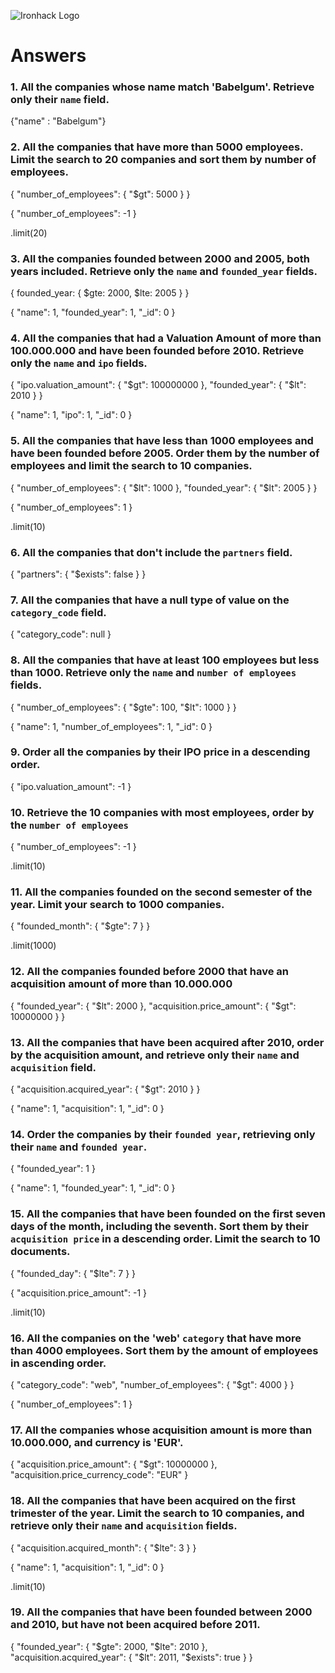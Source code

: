 ![Ironhack Logo](https://i.imgur.com/1QgrNNw.png)

# Answers

### 1. All the companies whose name match 'Babelgum'. Retrieve only their `name` field.

{"name" : "Babelgum"}

### 2. All the companies that have more than 5000 employees. Limit the search to 20 companies and sort them by **number of employees**.

{ "number_of_employees": { "$gt": 5000 } }

{ "number_of_employees": -1 }

.limit(20)

### 3. All the companies founded between 2000 and 2005, both years included. Retrieve only the `name` and `founded_year` fields.

{ founded_year: { $gte: 2000, $lte: 2005 } }

{ "name": 1, "founded_year": 1, "_id": 0 }


### 4. All the companies that had a Valuation Amount of more than 100.000.000 and have been founded before 2010. Retrieve only the `name` and `ipo` fields.

{ "ipo.valuation_amount": { "$gt": 100000000 }, "founded_year": { "$lt": 2010 } }

{ "name": 1, "ipo": 1, "_id": 0 }


### 5. All the companies that have less than 1000 employees and have been founded before 2005. Order them by the number of employees and limit the search to 10 companies.

{ "number_of_employees": { "$lt": 1000 }, "founded_year": { "$lt": 2005 } }

{ "number_of_employees": 1 }

.limit(10)

### 6. All the companies that don't include the `partners` field.

{ "partners": { "$exists": false } }

### 7. All the companies that have a null type of value on the `category_code` field.

{ "category_code": null }

### 8. All the companies that have at least 100 employees but less than 1000. Retrieve only the `name` and `number of employees` fields.

{ "number_of_employees": { "$gte": 100, "$lt": 1000 } }

{ "name": 1, "number_of_employees": 1, "_id": 0 }

### 9. Order all the companies by their IPO price in a descending order.

{ "ipo.valuation_amount": -1 }

### 10. Retrieve the 10 companies with most employees, order by the `number of employees`

{ "number_of_employees": -1 }

.limit(10)

### 11. All the companies founded on the second semester of the year. Limit your search to 1000 companies.

{ "founded_month": { "$gte": 7 } }

.limit(1000)

### 12. All the companies founded before 2000 that have an acquisition amount of more than 10.000.000

{ "founded_year": { "$lt": 2000 }, "acquisition.price_amount": { "$gt": 10000000 } }


### 13. All the companies that have been acquired after 2010, order by the acquisition amount, and retrieve only their `name` and `acquisition` field.

{ "acquisition.acquired_year": { "$gt": 2010 } }

{ "name": 1, "acquisition": 1, "_id": 0 }


### 14. Order the companies by their `founded year`, retrieving only their `name` and `founded year`.

{ "founded_year": 1 }

{ "name": 1, "founded_year": 1, "_id": 0 }


### 15. All the companies that have been founded on the first seven days of the month, including the seventh. Sort them by their `acquisition price` in a descending order. Limit the search to 10 documents.

{ "founded_day": { "$lte": 7 } }

{ "acquisition.price_amount": -1 }

.limit(10)

### 16. All the companies on the 'web' `category` that have more than 4000 employees. Sort them by the amount of employees in ascending order.

{ "category_code": "web", "number_of_employees": { "$gt": 4000 } }

{ "number_of_employees": 1 }


### 17. All the companies whose acquisition amount is more than 10.000.000, and currency is 'EUR'.

{ "acquisition.price_amount": { "$gt": 10000000 }, "acquisition.price_currency_code": "EUR" }



### 18. All the companies that have been acquired on the first trimester of the year. Limit the search to 10 companies, and retrieve only their `name` and `acquisition` fields.

{ "acquisition.acquired_month": { "$lte": 3 } }

{ "name": 1, "acquisition": 1, "_id": 0 }

.limit(10)

### 19. All the companies that have been founded between 2000 and 2010, but have not been acquired before 2011.

 {
    "founded_year": { "$gte": 2000, "$lte": 2010 }, 
    "acquisition.acquired_year": { "$lt": 2011, "$exists": true } 
  }